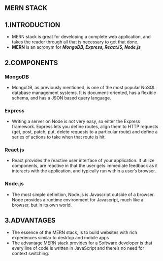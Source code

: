 ## MERN STACK
## 1.INTRODUCTION
* MERN stack is great for developing a complete web application, and takes the reader through all that is necessary to get that done.
* **MERN**  is an acronym for **_MongoDB, Express, ReactJS, Node.js_**

## 2.COMPONENTS
### MongoDB 
* MongoDB, as previously mentioned, is one of the most popular NoSQL database management systems. It is document-oriented, has a flexible schema, and has a JSON based query language.
### Express
* Writing a server on Node is not very easy, so enter the Express framework. Express lets you define routes, align them to HTTP requests (get, post, patch, put, delete requests to a particular route) and define a series of actions to take when that route is hit.
### React js
* React provides the reactive user interface of your application. It  utilize components, are reactive in that the user gets immediate feedback as it interacts with the application, and typically run within a user’s browser.
### Node.js
* The most simple definition, Node.js is Javascript outside of a browser. Node provides a runtime environment for Javascript, much like a browser, but in its own world.

## 3.ADVANTAGES
* The essence of the MERN stack, is to build websites with rich experiences similar to desktop and mobile apps
* The advantage MERN stack provides for a Software developer is that every line of code is written in JavaScript and there’s no need for context switching. 

